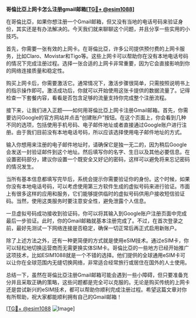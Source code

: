**哥倫比亞上网卡怎么注册gmail邮箱[[TG💪+ @esim1088](https://t.me/s/esim1088)]**

在哥倫比亞，如果你想注册一个Gmail邮箱，但又没有当地的电话号码来验证身份，其实还是有办法解决的。今天我们就来聊聊这个问题，并且分享一些实用的小技巧。

首先，你需要一张有效的上网卡。在哥倫比亞，许多公司提供预付费的上网卡服务，比如Claro、Movistar和Tigo等。这些上网卡可以帮助你在没有本地电话号码的情况下完成注册过程。选择一张合适的上网卡非常重要，因为它会直接影响到你的网络连接质量和稳定性。

购买上网卡后，你需要激活它。通常情况下，激活步骤很简单，只需按照说明书上的指示操作即可。激活成功后，你就可以开始使用这张卡提供的数据流量了。记得检查一下套餐内容，看看是否包含足够的流量支持你完成整个注册流程。

接下来，让我们进入正题——如何用哥倫比亞上网卡注册Gmail邮箱。首先，你需要访问Google的官方网站并点击“创建账户”按钮。在这个页面上，你会看到几种不同的选项，包括使用手机号码、电子邮件地址或者直接通过Google账户进行注册。由于我们目前没有本地电话号码，所以应该选择使用电子邮件地址的方式。

输入你想用来注册的电子邮件地址时，请确保它是独一无二的，因为稍后Google会发送一封验证邮件到这个地址。然后填写你的名字、生日以及其他必要信息。在设置密码部分，建议你设置一个既安全又好记的密码，这样可以避免将来忘记密码的情况发生。

当所有基本信息都填写完毕后，系统会提示你需要验证你的身份。这个时候，如果你没有本地电话号码，可以考虑使用第三方软件生成的虚拟号码来进行验证。市面上有很多这样的应用和服务，它们能够提供临时的虚拟号码供用户接收短信验证码。当然，使用这类服务时要注意安全性，避免泄露个人信息。

一旦虚拟号码成功接收到验证码，你可以将其输入到Google账户注册页面中完成最后一步验证。此时，你的Gmail邮箱就基本注册完成了。不过，在首次登录之前，最好先测试一下网络连接是否稳定，确保一切正常后再正式启用新账户。

除了上述方法之外，还有一种更简便的方式就是使用eSIM技术。通过eSIM卡，你可以轻松地切换运营商而无需更换实体SIM卡。哥倫比亞的一些地方已经开始推广这项技术，比如ESIM1088就是一个不错的选择。他们提供的全球通用eSIM卡可以让你在全球范围内无缝切换网络，非常适合经常旅行或居住在国外的人士使用。

总结一下，虽然在哥倫比亞注册Gmail邮箱可能会遇到一些小障碍，但只要准备充分并且采取正确的策略，这些问题都是完全可以克服的。无论是购买传统的上网卡还是尝试新兴的eSIM技术，都可以帮助你顺利完成注册过程。希望这篇文章对你有所帮助，祝大家都能顺利拥有自己的Gmail邮箱！

[[TG💪+ @esim1088](https://t.me/s/esim1088) ![Image](https://i.postimg.cc/4NQfJmqS/Snipaste-2025-05-13-00-14-12.png)]